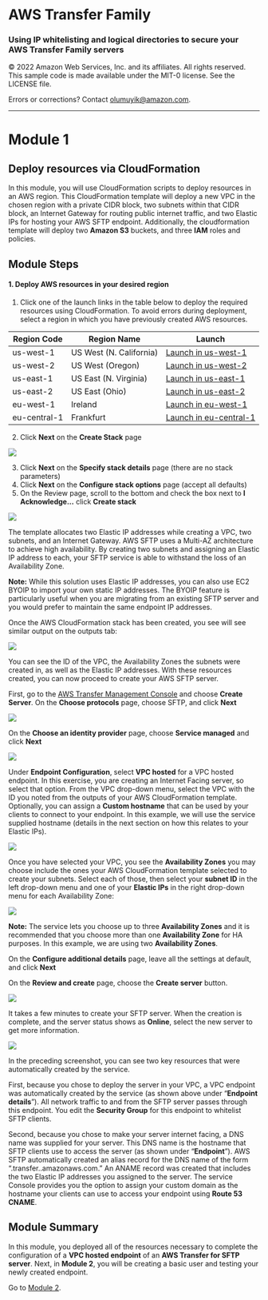 # **AWS Transfer Family**

### Using IP whitelisting and logical directories to secure your AWS Transfer Family servers

© 2022 Amazon Web Services, Inc. and its affiliates. All rights reserved.
This sample code is made available under the MIT-0 license. See the LICENSE file.

Errors or corrections? Contact [olumuyik@amazon.com](mailto:olumuyike@amazon.com).

---

<!--Final rev. for launch Oct 2020-->

# Module 1
## Deploy resources via CloudFormation

In this module, you will use CloudFormation scripts to deploy resources in an AWS region. This CloudFormation template will deploy a new VPC in the chosen region with a private CIDR block, two subnets within that CIDR block, an Internet Gateway for routing public internet traffic, and two Elastic IPs for hosting your AWS SFTP endpoint. Additionally, the cloudformation template will deploy two **Amazon S3** buckets, and three **IAM** roles and policies. 

## Module Steps

#### 1. Deploy AWS resources in your desired region

1. Click one of the launch links in the table below to deploy the required resources using CloudFormation.  To avoid errors during deployment, select a region in which you have previously created AWS resources.

  | **Region Code** | **Region Name** | **Launch** |
  | --- | --- | --- |
  | us-west-1 | US West (N. California) | [Launch in us-west-1](https://us-west-2.console.aws.amazon.com/cloudformation/home?region=us-west-2#/stacks/create?stackName=AWSTransferWorkshopOct2020&templateURL=https://aws-transfer-sample-spec-req-us-west-1.s3.amazonaws.com/workshop/ip-whitelisting/sftp-workshop.yaml?AWSAccessKeyId=AKIAZ74KMH7RJLNASTHY&Signature=BCrbBghwAKjDjhPT%2BJA5MeEYkuQ%3D&Expires=1669504194) |
  | us-west-2 | US West (Oregon) | [Launch in us-west-2](https://us-west-2.console.aws.amazon.com/cloudformation/home?region=us-west-2#/stacks/create?stackName=AWSTransferWorkshopOct2020&templateURL=https://aws-transfer-sample-spec-req-us-west-2.s3.amazonaws.com/workshop/ip-whitelisting/sftp-workshop.yaml?AWSAccessKeyId=AKIAZ74KMH7RJLNASTHY&Signature=YIonSuk64T7%2FSaxEbnbWnRPYuj4%3D&Expires=1669504550) |
  | us-east-1 | US East (N. Virginia) | [Launch in us-east-1](https://us-east-1.console.aws.amazon.com/cloudformation/home?region=us-east-1#/stacks/create?stackName=AWSTransferWorkshopOct2020&templateURL=https://aws-transfer-sample-spec-req.s3.amazonaws.com/workshop/ip-whitelisting/sftp-workshop.yaml?AWSAccessKeyId=AKIAZ74KMH7RJLNASTHY&Signature=R70B34B%2BQwcZpUIf9IPSKn6UaOo%3D&Expires=1669481681) |
  | us-east-2 | US East (Ohio) | [Launch in us-east-2](https://us-east-2.console.aws.amazon.com/cloudformation/home?region=us-east-2#/stacks/create?stackName=AWSTransferWorkshopOct2020&templateURL=https://aws-transfer-sample-spec-req-us-east-2.s3.amazonaws.com/workshop/ip-whitelisting/sftp-workshop.yaml?AWSAccessKeyId=AKIAZ74KMH7RJLNASTHY&Signature=44laDpevU2zlNUXyVexeDRb8xyM%3D&Expires=1669504901) |
  | eu-west-1 | Ireland | [Launch in eu-west-1](https://eu-west-1.console.aws.amazon.com/cloudformation/home?region=eu-west-1#/stacks/create?stackName=AWSTransferWorkshopOct2020&templateURL=https://aws-transfer-sample-spec-req-eu-west-1.s3.amazonaws.com/workshop/ip-whitelisting/sftp-workshop.yaml?AWSAccessKeyId=AKIAZ74KMH7RJLNASTHY&Signature=WkcY0jLQXm8LAX6c%2FUSGbiNLiHQ%3D&Expires=1669505914) |
  | eu-central-1 | Frankfurt | [Launch in eu-central-1](https://eu-central-1.console.aws.amazon.com/cloudformation/home?region=eu-central-1#/stacks/create?stackName=AWSTransferWorkshopOct2020&templateURL=https://aws-transfer-sample-spec-req-eu-central-1.s3.amazonaws.com/workshop/ip-whitelisting/sftp-workshop.yaml?AWSAccessKeyId=AKIAZ74KMH7RJLNASTHY&Signature=eQA1HHnNCl3%2FEWP3hu3D%2Brpxpwo%3D&Expires=1669506244) |

2. Click **Next**  on the **Create Stack** page

![](../images/transfer19.png)

3. Click **Next**  on the **Specify stack details** page (there are no stack parameters)
4. Click **Next**  on the **Configure stack options** page (accept all defaults)
5. On the Review page, scroll to the bottom and check the box next to **I Acknowledge...** click  **Create stack**

![](../images/transfer22.png)

The template allocates two Elastic IP addresses while creating a VPC, two subnets, and an Internet Gateway. AWS SFTP uses a Multi-AZ architecture to achieve high availability. By creating two subnets and assigning an Elastic IP address to each, your SFTP service is able to withstand the loss of an Availability Zone.

**Note:** While this solution uses Elastic IP addresses, you can also use EC2 BYOIP to import your own static IP addresses.  The BYOIP feature is particularly useful when you are migrating from an existing SFTP server and you would prefer to maintain the same endpoint IP addresses.

Once the AWS CloudFormation stack has been created, you see will see similar output on the outputs tab:

![](../images/transfer1.png)

You can see the ID of the VPC, the Availability Zones the subnets were created in, as well as the Elastic IP addresses.  With these resources created, you can now proceed to create your AWS SFTP server.

First, go to the [AWS Transfer Management Console](https://console.aws.amazon.com/transfer/) and choose **Create Server**. On the **Choose protocols** page, choose SFTP, and click **Next**

![](../images/transfer23.png)

On the **Choose an identity provider** page, choose **Service managed** and click **Next**

![](../images/transfer24.png)

Under **Endpoint Configuration**, select **VPC hosted** for a VPC hosted endpoint. In this exercise, you are creating an Internet Facing server, so select that option. From the VPC drop-down menu, select the VPC with the ID you noted from the outputs of your AWS CloudFormation template. Optionally, you can assign a **Custom hostname** that can be used by your clients to connect to your endpoint. In this example, we will use the service supplied hostname (details in the next section on how this relates to your Elastic IPs). 

![](../images/transfer2.png)

Once you have selected your VPC, you see the **Availability Zones** you may choose include the ones your AWS CloudFormation template selected to create your subnets. Select each of those, then select your
**subnet ID** in the left drop-down menu and one of your **Elastic IPs** in the right drop-down menu for each Availability Zone:

![](../images/transfer3.png)

**Note:** The service lets you choose up to three **Availability Zones** and it is recommended that you choose more than one **Availability Zone** for HA purposes. In this example, we are using two **Availability Zones**.

On the **Configure additional details** page, leave all the settings at default, and click **Next**

On the **Review and create** page, choose the **Create server** button. 

![](../images/transfer26.png)

It takes a few minutes to create your SFTP server. When the creation is complete, and the server status shows as **Online**, select the new server to get more information.

![](../images/transfer4.png)

In the preceding screenshot, you can see two key resources that were automatically created by the service.  

First, because you chose to deploy the server in your VPC, a VPC endpoint was automatically created by the service (as shown above under “**Endpoint details**”).  All network traffic to and from the SFTP server passes through this endpoint.  You edit the **Security Group** for this endpoint to whitelist SFTP clients.  

Second, because you chose to make your server internet facing, a DNS name was supplied for your server. This DNS name is the hostname that SFTP clients use to access the server (as shown under “**Endpoint**”). AWS SFTP automatically created an alias record for the DNS name of the form “<serverid>.transfer.<region>.amazonaws.com.” An ANAME record was created that includes the two Elastic IP addresses you assigned to the server.  The service Console provides you the option to assign your custom domain as the hostname your clients can use to access your endpoint using **Route 53 CNAME**.

## Module Summary

In this module, you deployed all of the resources necessary to complete the configuration of a **VPC hosted endpoint** of an **AWS Transfer for SFTP server**.  Next, in **Module 2**, you will be creating a basic user and testing your newly created endpoint.

Go to [Module 2](/module2/README.md).
